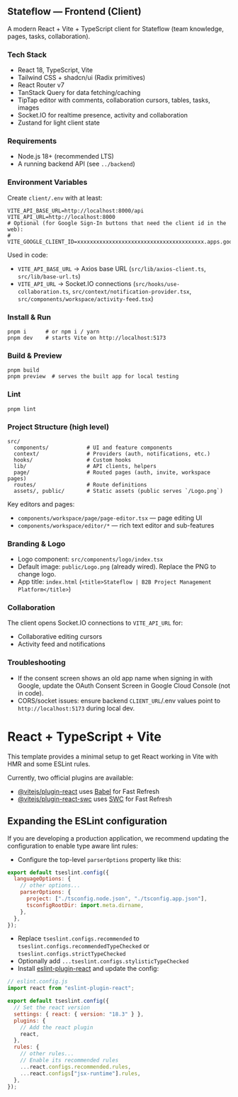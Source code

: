 ## Stateflow — Frontend (Client)

A modern React + Vite + TypeScript client for Stateflow (team knowledge, pages, tasks, collaboration).

### Tech Stack

- React 18, TypeScript, Vite
- Tailwind CSS + shadcn/ui (Radix primitives)
- React Router v7
- TanStack Query for data fetching/caching
- TipTap editor with comments, collaboration cursors, tables, tasks, images
- Socket.IO for realtime presence, activity and collaboration
- Zustand for light client state

### Requirements

- Node.js 18+ (recommended LTS)
- A running backend API (see `../backend`)

### Environment Variables

Create `client/.env` with at least:

```
VITE_API_BASE_URL=http://localhost:8000/api
VITE_API_URL=http://localhost:8000
# Optional (for Google Sign-In buttons that need the client id in the web):
# VITE_GOOGLE_CLIENT_ID=xxxxxxxxxxxxxxxxxxxxxxxxxxxxxxxxxxxxxxxx.apps.googleusercontent.com
```

Used in code:

- `VITE_API_BASE_URL` → Axios base URL (`src/lib/axios-client.ts`, `src/lib/base-url.ts`)
- `VITE_API_URL` → Socket.IO connections (`src/hooks/use-collaboration.ts`, `src/context/notification-provider.tsx`, `src/components/workspace/activity-feed.tsx`)

### Install & Run

```
pnpm i      # or npm i / yarn
pnpm dev    # starts Vite on http://localhost:5173
```

### Build & Preview

```
pnpm build
pnpm preview  # serves the built app for local testing
```

### Lint

```
pnpm lint
```

### Project Structure (high level)

```
src/
  components/            # UI and feature components
  context/               # Providers (auth, notifications, etc.)
  hooks/                 # Custom hooks
  lib/                   # API clients, helpers
  page/                  # Routed pages (auth, invite, workspace pages)
  routes/                # Route definitions
  assets/, public/       # Static assets (public serves `/Logo.png`)
```

Key editors and pages:

- `components/workspace/page/page-editor.tsx` — page editing UI
- `components/workspace/editor/*` — rich text editor and sub-features

### Branding & Logo

- Logo component: `src/components/logo/index.tsx`
- Default image: `public/Logo.png` (already wired). Replace the PNG to change logo.
- App title: `index.html` (`<title>Stateflow | B2B Project Management Platform</title>`)

### Collaboration

The client opens Socket.IO connections to `VITE_API_URL` for:

- Collaborative editing cursors
- Activity feed and notifications

### Troubleshooting

- If the consent screen shows an old app name when signing in with Google, update the OAuth Consent Screen in Google Cloud Console (not in code).
- CORS/socket issues: ensure backend `CLIENT_URL`/.env values point to `http://localhost:5173` during local dev.

# React + TypeScript + Vite

This template provides a minimal setup to get React working in Vite with HMR and some ESLint rules.

Currently, two official plugins are available:

- [@vitejs/plugin-react](https://github.com/vitejs/vite-plugin-react/blob/main/packages/plugin-react/README.md) uses [Babel](https://babeljs.io/) for Fast Refresh
- [@vitejs/plugin-react-swc](https://github.com/vitejs/vite-plugin-react-swc) uses [SWC](https://swc.rs/) for Fast Refresh

## Expanding the ESLint configuration

If you are developing a production application, we recommend updating the configuration to enable type aware lint rules:

- Configure the top-level `parserOptions` property like this:

```js
export default tseslint.config({
  languageOptions: {
    // other options...
    parserOptions: {
      project: ["./tsconfig.node.json", "./tsconfig.app.json"],
      tsconfigRootDir: import.meta.dirname,
    },
  },
});
```

- Replace `tseslint.configs.recommended` to `tseslint.configs.recommendedTypeChecked` or `tseslint.configs.strictTypeChecked`
- Optionally add `...tseslint.configs.stylisticTypeChecked`
- Install [eslint-plugin-react](https://github.com/jsx-eslint/eslint-plugin-react) and update the config:

```js
// eslint.config.js
import react from "eslint-plugin-react";

export default tseslint.config({
  // Set the react version
  settings: { react: { version: "18.3" } },
  plugins: {
    // Add the react plugin
    react,
  },
  rules: {
    // other rules...
    // Enable its recommended rules
    ...react.configs.recommended.rules,
    ...react.configs["jsx-runtime"].rules,
  },
});
```
